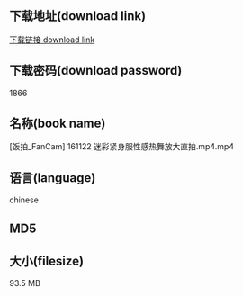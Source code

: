 ## 下载地址(download link)
[下载链接 download link](https://tutu365.netlify.app/?s=%5B%E9%A5%AD%E6%8B%8D_FanCam%5D+161122+%E8%BF%B7%E5%BD%A9%E7%B4%A7%E8%BA%AB%E6%9C%8D%E6%80%A7%E6%84%9F%E7%83%AD%E8%88%9E%E6%94%BE%E5%A4%A7%E7%9B%B4%E6%8B%8D.mp4)

## 下载密码(download password)
1866

## 名称(book name)
[饭拍_FanCam] 161122 迷彩紧身服性感热舞放大直拍.mp4.mp4

## 语言(language)
chinese

## MD5


## 大小(filesize)
93.5 MB
